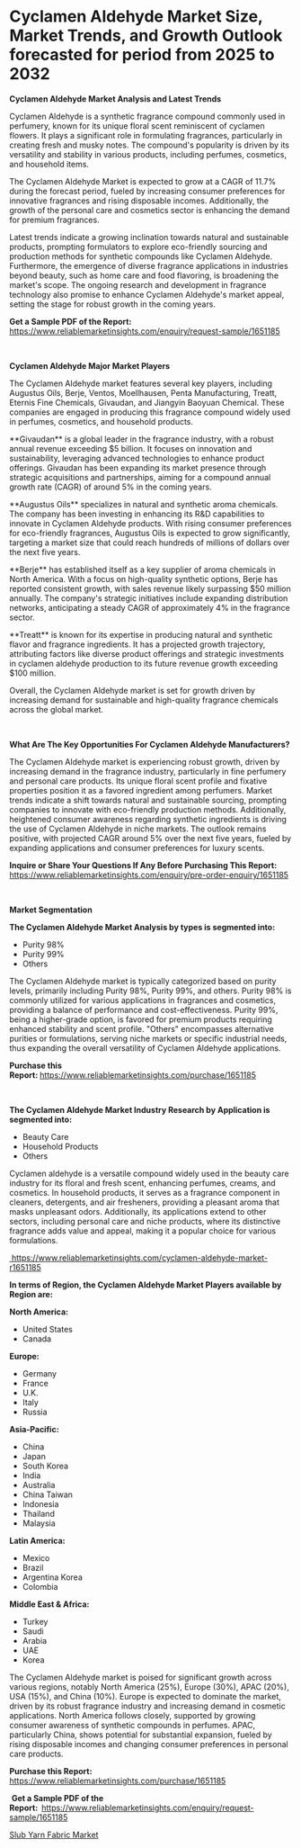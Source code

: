 <p><h1>Cyclamen Aldehyde Market Size, Market Trends, and Growth Outlook forecasted for period from 2025 to 2032</h1></p><p><strong>Cyclamen Aldehyde Market Analysis and Latest Trends</strong></p>
<p><p>Cyclamen Aldehyde is a synthetic fragrance compound commonly used in perfumery, known for its unique floral scent reminiscent of cyclamen flowers. It plays a significant role in formulating fragrances, particularly in creating fresh and musky notes. The compound's popularity is driven by its versatility and stability in various products, including perfumes, cosmetics, and household items.</p><p>The Cyclamen Aldehyde Market is expected to grow at a CAGR of 11.7% during the forecast period, fueled by increasing consumer preferences for innovative fragrances and rising disposable incomes. Additionally, the growth of the personal care and cosmetics sector is enhancing the demand for premium fragrances.</p><p>Latest trends indicate a growing inclination towards natural and sustainable products, prompting formulators to explore eco-friendly sourcing and production methods for synthetic compounds like Cyclamen Aldehyde. Furthermore, the emergence of diverse fragrance applications in industries beyond beauty, such as home care and food flavoring, is broadening the market's scope. The ongoing research and development in fragrance technology also promise to enhance Cyclamen Aldehyde's market appeal, setting the stage for robust growth in the coming years.</p></p>
<p><strong>Get a Sample PDF of the Report:&nbsp;</strong> <a href="https://www.reliablemarketinsights.com/enquiry/request-sample/1651185?utm_campaign=3214&utm_medium=2&utm_source=Github&utm_content=ia&utm_term=31032025&utm_id=cyclamen-aldehyde">https://www.reliablemarketinsights.com/enquiry/request-sample/1651185</a></p>
<p>&nbsp;</p>
<p><strong>Cyclamen Aldehyde Major Market Players</strong></p>
<p><p>The Cyclamen Aldehyde market features several key players, including Augustus Oils, Berje, Ventos, Moellhausen, Penta Manufacturing, Treatt, Eternis Fine Chemicals, Givaudan, and Jiangyin Baoyuan Chemical. These companies are engaged in producing this fragrance compound widely used in perfumes, cosmetics, and household products.</p><p>**Givaudan** is a global leader in the fragrance industry, with a robust annual revenue exceeding $5 billion. It focuses on innovation and sustainability, leveraging advanced technologies to enhance product offerings. Givaudan has been expanding its market presence through strategic acquisitions and partnerships, aiming for a compound annual growth rate (CAGR) of around 5% in the coming years.</p><p>**Augustus Oils** specializes in natural and synthetic aroma chemicals. The company has been investing in enhancing its R&D capabilities to innovate in Cyclamen Aldehyde products. With rising consumer preferences for eco-friendly fragrances, Augustus Oils is expected to grow significantly, targeting a market size that could reach hundreds of millions of dollars over the next five years.</p><p>**Berje** has established itself as a key supplier of aroma chemicals in North America. With a focus on high-quality synthetic options, Berje has reported consistent growth, with sales revenue likely surpassing $50 million annually. The company's strategic initiatives include expanding distribution networks, anticipating a steady CAGR of approximately 4% in the fragrance sector.</p><p>**Treatt** is known for its expertise in producing natural and synthetic flavor and fragrance ingredients. It has a projected growth trajectory, attributing factors like diverse product offerings and strategic investments in cyclamen aldehyde production to its future revenue growth exceeding $100 million.</p><p>Overall, the Cyclamen Aldehyde market is set for growth driven by increasing demand for sustainable and high-quality fragrance chemicals across the global market.</p></p>
<p>&nbsp;</p>
<p><strong>What Are The Key Opportunities For Cyclamen Aldehyde Manufacturers?</strong></p>
<p><p>The Cyclamen Aldehyde market is experiencing robust growth, driven by increasing demand in the fragrance industry, particularly in fine perfumery and personal care products. Its unique floral scent profile and fixative properties position it as a favored ingredient among perfumers. Market trends indicate a shift towards natural and sustainable sourcing, prompting companies to innovate with eco-friendly production methods. Additionally, heightened consumer awareness regarding synthetic ingredients is driving the use of Cyclamen Aldehyde in niche markets. The outlook remains positive, with projected CAGR around 5% over the next five years, fueled by expanding applications and consumer preferences for luxury scents.</p></p>
<p><strong>Inquire or Share Your Questions If Any Before Purchasing This Report:</strong> <a href="https://www.reliablemarketinsights.com/enquiry/pre-order-enquiry/1651185?utm_campaign=3214&utm_medium=2&utm_source=Github&utm_content=ia&utm_term=31032025&utm_id=cyclamen-aldehyde">https://www.reliablemarketinsights.com/enquiry/pre-order-enquiry/1651185</a></p>
<p>&nbsp;</p>
<p><strong>Market Segmentation</strong></p>
<p><strong>The Cyclamen Aldehyde Market Analysis by types is segmented into:</strong></p>
<p><ul><li>Purity 98%</li><li>Purity 99%</li><li>Others</li></ul></p>
<p><p>The Cyclamen Aldehyde market is typically categorized based on purity levels, primarily including Purity 98%, Purity 99%, and others. Purity 98% is commonly utilized for various applications in fragrances and cosmetics, providing a balance of performance and cost-effectiveness. Purity 99%, being a higher-grade option, is favored for premium products requiring enhanced stability and scent profile. "Others" encompasses alternative purities or formulations, serving niche markets or specific industrial needs, thus expanding the overall versatility of Cyclamen Aldehyde applications.</p></p>
<p><strong>Purchase this Report:&nbsp;</strong><a href="https://www.reliablemarketinsights.com/purchase/1651185?utm_campaign=3214&utm_medium=2&utm_source=Github&utm_content=ia&utm_term=31032025&utm_id=cyclamen-aldehyde">https://www.reliablemarketinsights.com/purchase/1651185</a></p>
<p>&nbsp;</p>
<p><strong>The Cyclamen Aldehyde Market Industry Research by Application is segmented into:</strong></p>
<p><ul><li>Beauty Care</li><li>Household Products</li><li>Others</li></ul></p>
<p><p>Cyclamen aldehyde is a versatile compound widely used in the beauty care industry for its floral and fresh scent, enhancing perfumes, creams, and cosmetics. In household products, it serves as a fragrance component in cleaners, detergents, and air fresheners, providing a pleasant aroma that masks unpleasant odors. Additionally, its applications extend to other sectors, including personal care and niche products, where its distinctive fragrance adds value and appeal, making it a popular choice for various formulations.</p></p>
<p><a href="https://www.reliablemarketinsights.com/cyclamen-aldehyde-market-r1651185?utm_campaign=3214&utm_medium=2&utm_source=Github&utm_content=ia&utm_term=31032025&utm_id=cyclamen-aldehyde">&nbsp;https://www.reliablemarketinsights.com/cyclamen-aldehyde-market-r1651185</a></p>
<p><strong>In terms of Region, the Cyclamen Aldehyde Market Players available by Region are:</strong></p>
<p>
    <p> <strong> North America: </strong>
        <ul>
            <li>United States</li>
            <li>Canada</li>
        </ul>
        </p> 
    <p> <strong> Europe: </strong>
        <ul>
            <li>Germany</li>
            <li>France</li>
            <li>U.K.</li>
            <li>Italy</li>
            <li>Russia</li>
        </ul>
        </p> 
    <p> <strong> Asia-Pacific: </strong>
        <ul>
            <li>China</li>
            <li>Japan</li>
            <li>South Korea</li>
            <li>India</li>
            <li>Australia</li>
            <li>China Taiwan</li>
            <li>Indonesia</li>
            <li>Thailand</li>
            <li>Malaysia</li>
        </ul>
        </p> 
    <p> <strong> Latin America: </strong>
        <ul>
            <li>Mexico</li>
            <li>Brazil</li>
            <li>Argentina Korea</li>
            <li>Colombia</li>
        </ul>
        </p> 
    <p> <strong> Middle East & Africa: </strong>
        <ul>
            <li>Turkey</li>
            <li>Saudi</li>
            <li>Arabia</li>
            <li>UAE</li>
            <li>Korea</li>
        </ul>
    </p>
    </p>
<p><p>The Cyclamen Aldehyde market is poised for significant growth across various regions, notably North America (25%), Europe (30%), APAC (20%), USA (15%), and China (10%). Europe is expected to dominate the market, driven by its robust fragrance industry and increasing demand in cosmetic applications. North America follows closely, supported by growing consumer awareness of synthetic compounds in perfumes. APAC, particularly China, shows potential for substantial expansion, fueled by rising disposable incomes and changing consumer preferences in personal care products.</p></p>
<p><strong>Purchase this Report: </strong><a href="https://www.reliablemarketinsights.com/purchase/1651185?utm_campaign=3214&utm_medium=2&utm_source=Github&utm_content=ia&utm_term=31032025&utm_id=cyclamen-aldehyde">https://www.reliablemarketinsights.com/purchase/1651185</a></p>
<p>&nbsp;<strong>Get a Sample PDF of the Report:&nbsp;&nbsp;</strong><a href="https://www.reliablemarketinsights.com/enquiry/request-sample/1651185?utm_campaign=3214&utm_medium=2&utm_source=Github&utm_content=ia&utm_term=31032025&utm_id=cyclamen-aldehyde">https://www.reliablemarketinsights.com/enquiry/request-sample/1651185</a></p>
<p><strong></strong></p>
<p><p><a href="https://github.com/saeiddaemo/Market-Research-Report-List-1/blob/main/slub-yarn-fabric-market.md?utm_campaign=3214&utm_medium=2&utm_source=Github&utm_content=ia&utm_term=31032025&utm_id=cyclamen-aldehyde">Slub Yarn Fabric Market</a></p></p>